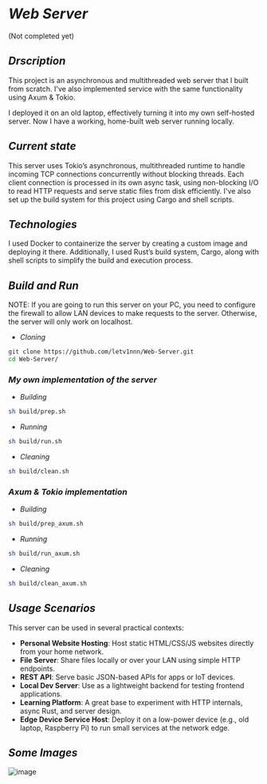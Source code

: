 # ***Web Server***
(Not completed yet)

## *Drscription*
This project is an asynchronous and multithreaded web server that I built from scratch. I've also implemented service with the same functionality using Axum & Tokio.

I deployed it on an old laptop, effectively turning it into my own self-hosted server. Now I have a working, home-built web server running locally.

## *Current state*
This server uses Tokio’s asynchronous, multithreaded runtime to handle incoming TCP connections concurrently without blocking threads. Each client connection is processed in its own async task, using non-blocking I/O to read HTTP requests and serve static files from disk efficiently. I've also set up the build system for this project using Cargo and shell scripts.

## *Technologies*
I used Docker to containerize the server by creating a custom image and deploying it there. Additionally, I used Rust’s build system, Cargo, along with shell scripts to simplify the build and execution process.

## *Build and Run*
NOTE: If you are going to run this server on your PC, you need to configure the firewall to allow LAN devices to make requests to the server. Otherwise, the server will only work on localhost.
- *Cloning*
```bash
git clone https://github.com/letv1nnn/Web-Server.git
cd Web-Server/
```
### *My own implementation of the server*
- *Building*
```bash
sh build/prep.sh
```
- *Running*
```bash
sh build/run.sh
```
- *Cleaning*
```bash
sh build/clean.sh
```
### *Axum & Tokio implementation*
- *Building*
```bash
sh build/prep_axum.sh
```
- *Running*
```bash
sh build/run_axum.sh
```
- *Cleaning*
```bash
sh build/clean_axum.sh
```

## *Usage Scenarios*
This server can be used in several practical contexts:

- **Personal Website Hosting**: Host static HTML/CSS/JS websites directly from your home network.
- **File Server**: Share files locally or over your LAN using simple HTTP endpoints.
- **REST API**: Serve basic JSON-based APIs for apps or IoT devices.
- **Local Dev Server**: Use as a lightweight backend for testing frontend applications.
- **Learning Platform**: A great base to experiment with HTTP internals, async Rust, and server design.
- **Edge Device Service Host**: Deploy it on a low-power device (e.g., old laptop, Raspberry Pi) to run small services at the network edge.

## *Some Images*
![image](https://github.com/user-attachments/assets/7d3edbc5-31dd-40ec-995a-8d137c51234f)


